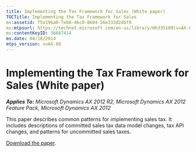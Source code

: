 ```yaml
---
title: Implementing the Tax Framework for Sales (White paper)
TOCTitle: Implementing the Tax Framework for Sales
ms:assetid: f5a196a0-7eb8-46c0-8604-26e333d2dbf8
ms:mtpsurl: https://technet.microsoft.com/en-us/library/Hh335189(v=AX.60)
ms:contentKeyID: 36687414
ms.date: 04/18/2014
mtps_version: v=AX.60
---
```


# Implementing the Tax Framework for Sales (White paper) 


_**Applies To:** Microsoft Dynamics AX 2012 R2, Microsoft Dynamics AX 2012 Feature Pack, Microsoft Dynamics AX 2012_

This paper describes common patterns for implementing sales tax. It includes descriptions of committed sales tax data model changes, tax API changes, and patterns for uncommitted sales taxes.

[Download the paper](http://go.microsoft.com/fwlink/?linkid=213135).

  


